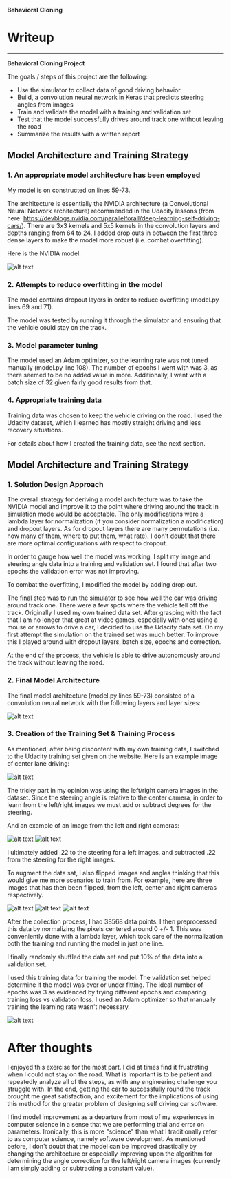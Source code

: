 **Behavioral Cloning**

# Writeup

---

**Behavioral Cloning Project**

The goals / steps of this project are the following:
* Use the simulator to collect data of good driving behavior
* Build, a convolution neural network in Keras that predicts steering angles from images
* Train and validate the model with a training and validation set
* Test that the model successfully drives around track one without leaving the road
* Summarize the results with a written report


[//]: # (Image References)

[image1]: ./cnn-architecture.png "NVIDIA architecture"
[image2]: ./figure_1.png "Model Visualization"
[image3]: ./example_center.jpg "Example image from the center camera"
[image4]: ./example_left.jpg "Example image from the left camera"
[image5]: ./example_right.jpg "Example image from the right camera"
[image6]: ./example_left_flipped.jpg "Example flipped image from the left camera"
[image7]: ./example_center_flipped.jpg "Example flipped image from the center camera"
[image8]: ./example_right_flipped.jpg "Example flipped image from the right camera"
[image9]: ./training_results.png "Results of training the model"

## Model Architecture and Training Strategy

### 1. An appropriate model architecture has been employed

My model is on constructed on lines 59-73.

The architecture is essentially the NVIDIA architecture (a Convolutional Neural Network architecture) recommended in the Udacity lessons (from here: https://devblogs.nvidia.com/parallelforall/deep-learning-self-driving-cars/). There are 3x3 kernels and 5x5 kernels in the convolution layers and depths ranging from 64 to 24. I added drop outs in between the first three dense layers to make the model more robust (i.e. combat overfitting).

Here is the NVIDIA model:

![alt text][image1]

### 2. Attempts to reduce overfitting in the model

The model contains dropout layers in order to reduce overfitting (model.py lines 69 and 71).

The model was tested by running it through the simulator and ensuring that the vehicle could stay on the track.

### 3. Model parameter tuning

The model used an Adam optimizer, so the learning rate was not tuned manually (model.py line 108). The number of epochs I went with was 3, as there seemed to be no added value in more. Additionally, I went with a batch size of 32 given fairly good results from that.

### 4. Appropriate training data

Training data was chosen to keep the vehicle driving on the road. I used the Udacity dataset, which I learned has mostly straight driving and less recovery situations.

For details about how I created the training data, see the next section.

## Model Architecture and Training Strategy

### 1. Solution Design Approach

The overall strategy for deriving a model architecture was to take the NVIDIA model and improve it to the point where driving around the track in simulation mode would be acceptable. The only modifications were a lambda layer for normalization (if you consider normalization a modification) and dropout layers. As for dropout layers there are many permutations (i.e. how many of them, where to put them, what rate). I don't doubt that there are more optimal configurations with respect to dropout.

In order to gauge how well the model was working, I split my image and steering angle data into a training and validation set. I found that after two epochs the validation error was not improving.

To combat the overfitting, I modified the model by adding drop out.

The final step was to run the simulator to see how well the car was driving around track one. There were a few spots where the vehicle fell off the track. Originally I used my own trained data set. After grasping with the fact that I am no longer that great at video games, especially with ones using a mouse or arrows to drive a car, I decided to use the Udacity data set. On my first attempt the simulation on the trained set was much better. To improve this I played around with dropout layers, batch size, epochs and correction.

At the end of the process, the vehicle is able to drive autonomously around the track without leaving the road.

### 2. Final Model Architecture

The final model architecture (model.py lines 59-73) consisted of a convolution neural network with the following layers and layer sizes:

![alt text][image2]

### 3. Creation of the Training Set & Training Process

As mentioned, after being discontent with my own training data, I switched to the Udacity training set given on the website. Here is an example image of center lane driving:

![alt text][image3]

The tricky part in my opinion was using the left/right camera images in the dataset. Since the steering angle is relative to the center camera, in order to learn from the left/right images we must add or subtract degrees for the steering.

And an example of an image from the left and right cameras:

![alt text][image4]
![alt text][image5]

I ultimately added .22 to the steering for a left images, and subtracted .22 from the steering for the right images.

To augment the data sat, I also flipped images and angles thinking that this would give me more scenarios to train from. For example, here are three images that has then been flipped, from the left, center and right cameras respectively.

![alt text][image6]
![alt text][image7]
![alt text][image8]

After the collection process, I had 38568 data points. I then preprocessed this data by normalizing the pixels centered around 0 +/- 1. This was conveniently done with a lambda layer, which took care of the normalization both the training and running the model in just one line.


I finally randomly shuffled the data set and put 10% of the data into a validation set.

I used this training data for training the model. The validation set helped determine if the model was over or under fitting. The ideal number of epochs was 3 as evidenced by trying different epochs and comparing training loss vs validation loss. I used an Adam optimizer so that manually training the learning rate wasn't necessary.

![alt text][image9]

# After thoughts

I enjoyed this exercise for the most part. I did at times find it frustrating when I could not stay on the road. What is important is to be patient and repeatedly analyze all of the steps, as with any engineering challenge you struggle with. In the end, getting the car to successfully round the track brought me great satisfaction, and excitement for the implications of using this method for the greater problem of designing self driving car software.

I find model improvement as a departure from most of my experiences in computer science in a sense that we are performing trial and error on parameters. Ironically, this is more "science" than what I traditionally refer to as computer science, namely software development. As mentioned before, I don't doubt that the model can be improved drastically by changing the architecture or especially improving upon the algorithm for determining the angle correction for the left/right camera images (currently I am simply adding or subtracting a constant value).

